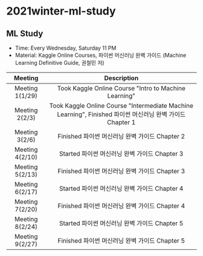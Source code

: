 # 2021winter-ml-study

## ML Study
* Time: Every Wednesday, Saturday 11 PM
* Material: Kaggle Online Courses, 파이썬 머신러닝 완벽 가이드 (Machine Learning Definitive Guide, 권철민 저)

| **Meeting** |**Description**|
|:--------:|:-----------:|
|Meeting 1(1/29)|Took Kaggle Online Course "Intro to Machine Learning"|
|Meeting 2(2/3)|Took Kaggle Online Course "Intermediate Machine Learning", Finished 파이썬 머신러닝 완벽 가이드 Chapter 1|
|Meeting 3(2/6)|Finished 파이썬 머신러닝 완벽 가이드 Chapter 2|
|Meeting 4(2/10)|Started 파이썬 머신러닝 완벽 가이드 Chapter 3|
|Meeting 5(2/13)|Finished 파이썬 머신러닝 완벽 가이드 Chapter 3|
|Meeting 6(2/17)|Started 파이썬 머신러닝 완벽 가이드 Chapter 4|
|Meeting 7(2/20)|Finished 파이썬 머신러닝 완벽 가이드 Chapter 4|
|Meeting 8(2/24)|Started 파이썬 머신러닝 완벽 가이드 Chapter 5|
|Meeting 9(2/27)|Finished 파이썬 머신러닝 완벽 가이드 Chapter 5|
